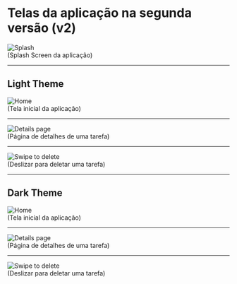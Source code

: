# Telas da aplicação na segunda versão (v2)

![Splash](./screenshots/splash.png)  
(Splash Screen da aplicação)
  
---

## Light Theme

![Home](./screenshots/home.png)  
(Tela inicial da aplicação)

---

![Details page](./screenshots/details-page.png)  
(Página de detalhes de uma tarefa)

---

![Swipe to delete](./screenshots/swipe-to-delete.png)  
(Deslizar para deletar uma tarefa)

---

## Dark Theme

![Home](./screenshots/dark-home.png)  
(Tela inicial da aplicação)

---

![Details page](./screenshots/dark-details-page.png)  
(Página de detalhes de uma tarefa)

---

![Swipe to delete](./screenshots/dark-swipe-to-delete.png)  
(Deslizar para deletar uma tarefa)
